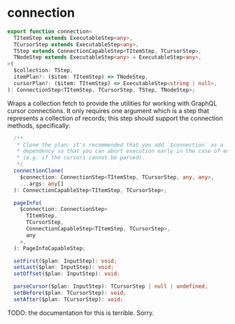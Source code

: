 # connection

```ts
export function connection<
  TItemStep extends ExecutableStep<any>,
  TCursorStep extends ExecutableStep<any>,
  TStep extends ConnectionCapableStep<TItemStep, TCursorStep>,
  TNodeStep extends ExecutableStep<any> = ExecutableStep<any>,
>(
  $collection: TStep,
  itemPlan?: ($item: TItemStep) => TNodeStep,
  cursorPlan?: ($item: TItemStep) => ExecutableStep<string | null>,
): ConnectionStep<TItemStep, TCursorStep, TStep, TNodeStep>;
```

Wraps a collection fetch to provide the utilities for working with GraphQL
cursor connections. It only requires one argument which is a step that
represents a collection of records; this step should support the connection
methods, specifically:

```ts
  /**
   * Clone the plan; it's recommended that you add `$connection` as a
   * dependency so that you can abort execution early in the case of errors
   * (e.g. if the cursors cannot be parsed).
   */
  connectionClone(
    $connection: ConnectionStep<TItemStep, TCursorStep, any, any>,
    ...args: any[]
  ): ConnectionCapableStep<TItemStep, TCursorStep>;

  pageInfo(
    $connection: ConnectionStep<
      TItemStep,
      TCursorStep,
      ConnectionCapableStep<TItemStep, TCursorStep>,
      any
    >,
  ): PageInfoCapableStep;

  setFirst($plan: InputStep): void;
  setLast($plan: InputStep): void;
  setOffset($plan: InputStep): void;

  parseCursor($plan: InputStep): TCursorStep | null | undefined;
  setBefore($plan: TCursorStep): void;
  setAfter($plan: TCursorStep): void;
```

TODO: the documentation for this is terrible. Sorry.
